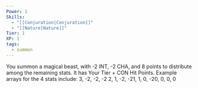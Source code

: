 ```yaml
---
Power: 1
Skills:
  - "[[Conjuration|Conjuration]]"
  - "[[Nature|Nature]]"
Tier: 1
XP: 1
tags:
  - summon
---
```


You summon a magical beast, with -2 INT, -2 CHA, and 8 points to distribute among the remaining stats.  It has Your Tier + CON Hit Points.  Example arrays for the 4 stats include: 3, -2, -2, -2 2, 1, -2, -21, 1, 0, -20, 0, 0, 0